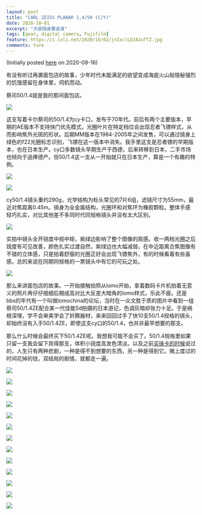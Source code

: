 ```yaml
---
layout: post
title: "CARL ZEISS PLANAR 1,4/50 (C/Y)"
date: 2020-10-01
excerpt: "大底随身要选谁"
tags: [gear, digital camera, Fujifilm]
feature: https://i.loli.net/2020/10/02/jnIxclLQJA1ufTZ.jpg
comments: ture
---
```

(Initially posted [here](https://post.smzdm.com/p/a4wovl2x/) on 2020-09-16)

有没有听过再袭面包店的故事，少年时代未能满足的欲望变成海底火山般隐秘强烈的饥饿感留在身体里，伺机而动。

蔡司50/1.4就是我的那间面包店。

![](https://i.loli.net/2020/10/02/HKcdsSpaUf7kYex.jpg)

这支写着卡尔蔡司的50/1.4为cy卡口，发布于70年代。前后有两个主要版本，早期的AE版本不支持快门优先模式，光圈叶片在特定档位会出现忍者飞镖样式，从而影响焦外光斑的形状。后期MM版本在1984-2005年之间发售，可以通过镜身上绿色的f22光圈标志识别，飞镖在这一版本中消失。我手里这支是忍者镖的早期版本，也在日本生产。cy口多数镜头早期生产于西德，后来转移到日本，二手市场也倾向于追捧德产。但50/1.4这一支从一开始就只在日本生产，算是一个有趣的特例。

![](https://i.loli.net/2020/10/02/DoWqianJbN9fAsj.jpg)

![](https://i.loli.net/2020/10/02/wBVlF6PYorm7Hds.jpg)

cy50/1.4镜头重约290g，光学结构为标头常见的7片6组，滤镜尺寸为55mm，最近对焦距离0.45m。镜身为全金属结构，光圈环和对焦环为橡胶颗粒。整体手感轻巧扎实，对比其他差不多同时代同规格镜头并没有太大区别。

![](https://i.loli.net/2020/10/02/RFUQ2ZmE3AcNebX.jpg)

实拍中镜头全开锐度中规中矩，紫绿边影响了整个图像的观感。收一两档光圈之后锐度有可见改善，颜色扎实过渡自然，紫绿边也大幅减弱，在中近距离合焦图像有不错的立体感，只是拍着舒服的光圈正好会出现飞镖焦外，有的时候看着有些喜感。总的来说在同期同规格的一票镜头中有它的可玩之处。

![](https://i.loli.net/2020/10/02/jnIxclLQJA1ufTZ.jpg)

那么来讲面包店的故事。一开始接触拍照从lomo开始，拿着数码卡片机拍着无意义的照片再仔仔细细后期成高对比大反差大暗角的lomo样式，乐此不疲。还是bbs的年代有一个叫做lomochina的论坛，当时在一众文胜于质的图片中看到一组蔡司50/1.4ZE配合某一代佳能5d拍摄的日本游记，色调灰暗却张力十足。于是祸根深埋，学不会审美学会了折腾器材，来来回回过手了快10支50/1.4规格的镜头，却始终没有入手50/1.4ZE，即使这支cy口的50/1.4，也并非最早想要的那支。

那么什么时候会最终买下50/1.4ZE呢。我想我可能不会买了。50/1.4规格里如果只留一支我会留下宾得那支，体积小锐度高发色清淡。以及之前[买徕卡的时候](https://taikwai.github.io/35cron/)说过的，人生只有两种悲剧，一种是得不到想要的东西，另一种是得到它。赌上度过的时间花掉的钱，双结局的剧情，就都走一遍。

![](https://i.loli.net/2020/09/03/dClprjyv5sXxF2t.jpg)

![](https://i.loli.net/2020/09/03/phfWyNdBRKrIFxQ.jpg)

![](https://i.loli.net/2020/09/03/rdCiJ17Ip8SxoZh.jpg)

![](https://i.loli.net/2020/09/03/2DZfN4ySA89Rndk.jpg)

![](https://i.loli.net/2020/09/03/iRac4w9AkeZVyIj.jpg)

![](https://i.loli.net/2020/09/03/xlvk1PTcyDtQuWI.jpg)

![](https://i.loli.net/2020/09/03/NQtPZySnqlV4DR2.jpg)

![](https://i.loli.net/2020/09/03/Mp5czGiFIfmKeq2.jpg)

![](https://i.loli.net/2020/09/03/MWCopFe4J8qID5X.jpg)

![](https://i.loli.net/2020/09/03/oT7LqmIxWZK54Xz.jpg)

![](https://i.loli.net/2020/09/03/9RwLhtp3fbJaYeN.jpg)

![](https://i.loli.net/2020/09/03/D4GYm6ZkJW3uteA.jpg)

![](https://i.loli.net/2020/09/03/gECi19DmsKqVtcF.jpg)
